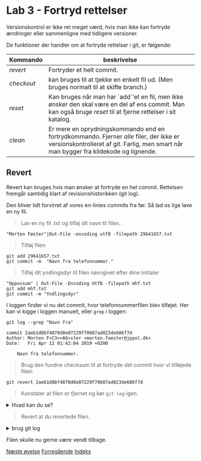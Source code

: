 # Lab 3 - Fortryd rettelser
Versionskontrol er ikke ret meget værd, hvis man ikke kan fortryde ændringer eller sammenligne med tidligere versioner. 

De funktioner der handler om at fortryde rettelser i git, er følgende: 

| Kommando | beskrivelse |
| -------- | -------------------------- |
| *revert* | Fortryder et helt commit. |
| *checkout* | kan bruges til at tjekke en enkelt fil ud. (Men bruges normalt til at skifte branch.) |
| *reset* | Kan bruges når man har ´add´'et en fil, men ikke ønsker den skal være en del af ens commit. Man kan også bruge *reset* til at fjerne rettelser i sit katalog.  |
| *clean* | Er mere en oprydningskommando end en fortrydkommando. Fjerner *alle* filer, der ikke er versionskontrolleret af git. Farlig, men smart når man bygger fra kildekode og lignende.  |

## Revert 
Revert kan bruges hvis man ønsker at fortryde en hel commit. Rettelsen fremgår samtidig klart af revisionshistorikken (git log). 

Den bliver lidt forvirret af vores en-linies commits fra før. Så lad os lige lave en ny fil. 

> Lav en ny fil <mit-mobilnummer>.txt og tilføj dit navn til filen. 
```
"Morten Fæster"|Out-File -encoding utf8 -filepath 29641657.txt
```
> Tilføj filen 
```
git add 29641657.txt
git commit -m  "Navn fra telefonnummer."
```

> Tilføj dit yndlingsdyr til filen navngivet efter dine initialer
```
"Oppossum" | Out-File -Encoding Utf8 -filepath mhf.txt
git add mhf.txt
git commit -m "Yndlingsdyr"
```
I loggen finder vi nu det commit, hvor telefonnummerfilen blev tilføjet. Her kan vi kigge i loggen manuelt, eller `grep` i loggen: 
```
git log --grep "Navn fra"
```

    commit 2aeb1d8bf4870d0e07229f70607ad023de686f7d
    Author: Morten F<C3><A6>ster <morten.faester@jppol.dk>
    Date:   Fri Apr 12 01:42:04 2019 +0200
    
        Navn fra telefonnummer.

> Brug den fundne checksum til at fortryde det commit hvor vi tilføjede filen: 
```
git revert 2aeb1d8bf4870d0e07229f70607ad023de686f7d
```

> Konstater at filen er fjernet og kør `git log` igen. 

<details><summary>Hvad kan du se?</summary>

Det skulle gerne fremgå at filen er forsvundet. 

</details>

> Revert at du revertede filen. 

<details><summary>brug git log</summary>

Hvis du bruger git log med *grep* som før, burde du nu se to commits. 

    C:\temp\bar [lab2]> git log --grep "Navn fra"
    commit 4520d85a6e80f5d9d03bf168d8a6dd361db297e9 (HEAD -> lab2)
    Author: Morten F<C3><A6>ster <morten.faester@jppol.dk>
    Date:   Fri Apr 12 01:45:35 2019 +0200
    
        Revert "Navn fra telefonnummer."
    
        This reverts commit 2aeb1d8bf4870d0e07229f70607ad023de686f7d.
    
    commit 2aeb1d8bf4870d0e07229f70607ad023de686f7d
    Author: Morten F<C3><A6>ster <morten.faester@jppol.dk>
    Date:   Fri Apr 12 01:42:04 2019 +0200
    
        Navn fra telefonnummer.
    

Du kan reverte 'Revert "Navn fra telefonnummer.' som via hashen for commited: 

```
git revert 4520d85a6e80f5d9d03bf168d8a6dd361db297e9
```
</details>

Filen skulle nu gerne være vendt tilbage. 


[Næste øvelse](lab4.md)
[Forregående](lab2.md)
[Indeks](basics.md)
